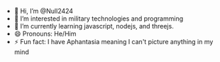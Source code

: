 - 👋 Hi, I’m @Null2424
- 👀 I’m interested in military technologies and programming
- 🌱 I’m currently learning javascript, nodejs, and threejs.
- 😄 Pronouns: He/Him
- ⚡ Fun fact: I have Aphantasia meaning I can't picture anything in my mind

<!---
Null2424/Null2424 is a ✨ special ✨ repository because its `README.md` (this file) appears on your GitHub profile.
You can click the Preview link to take a look at your changes.
--->
